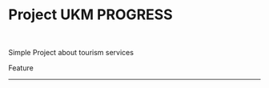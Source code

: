 <h1>Project UKM PROGRESS</h1>
<br>
<p>Simple Project about tourism services</p>


<p>Feature</p>
<hr>
